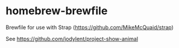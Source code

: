 # homebrew-brewfile
  Brewfile for use with Strap (https://github.com/MikeMcQuaid/strap)
  
  See https://github.com/jodylent/project-show-animal
